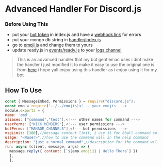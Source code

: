 # Advanced Handler For Discord.js 

### Before Using This 

* put your [bot token](https://github.com/Shinpi-Tekita/advanced-handler/blob/main/index.js#:~:text=client.login(%22Your%20Token%22)%3B) in index.js and have a [webhook link](https://github.com/Shinpi-Tekita/advanced-handler/blob/main/index.js#:~:text=const%20errorhook%20%3D%20new%20WebhookClient(%7B%22Your%20webhook%20link%22%7D)) for errors
* put your mongo db string in [handler/index.js](https://github.com/Shinpi-Tekita/advanced-handler/blob/main/handler/index.js#:~:text=await%20mongoose.connect(%22Your%20Mongo%20String%22).then(()%20%3D%3E%20console.log(%27Connected%20to%20mongodb%27))%3B)
* go to [emoji.js](https://github.com/Shinpi-Tekita/advanced-handler/blob/main/emojis.js) and change them to yours
* update ready.js in [events/ready.js](https://github.com/Shinpi-Tekita/advanced-handler/blob/main/events/ready.js) to your [logs channel](https://github.com/Shinpi-Tekita/advanced-handler/blob/main/events/ready.js#:~:text=%27Your%20logs%20channel%20id%27)

>This is an advanced handler that my bot gentleman uses 
>i dint make the handler i just modified it to make it easy to use the original one is from [here](https://github.com/reconlx/djs-base-handler) 
>i hope yall enjoy using this handler as i enjoy using it for my bot

## How To Use
```js
const { MessageEmbed, Permissions } = require("discord.js");
const emo = require('../../emojis)<!--- your emojis --->
module.exports = {
name: 'cmd',
aliases: ["command","test"],<!--- other names for command --->
userPerms: ["KICK_MEMBERS"],<!--- user permissions ---> 
botPerms: ["MANAGE_CHANNELS"],<!--- bot permissions ---> 
msgLimit: [100],//message content limit, i use it for 8ball command so the bot does not get rate limited
usage: "<@user>",//how to use the command will in the help command
description: "just a normal command",//description for the command will display in the help command
run: async (client, message, args) => {
  message.reply({ content: [`${emo.emoji1} | Hello There`] })
  },
  };
  ```
